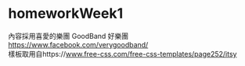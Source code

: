 # homeworkWeek1
  內容採用喜愛的樂團 GoodBand 好樂團 https://www.facebook.com/verygoodband/  
  樣板取用自https://www.free-css.com/free-css-templates/page252/itsy
